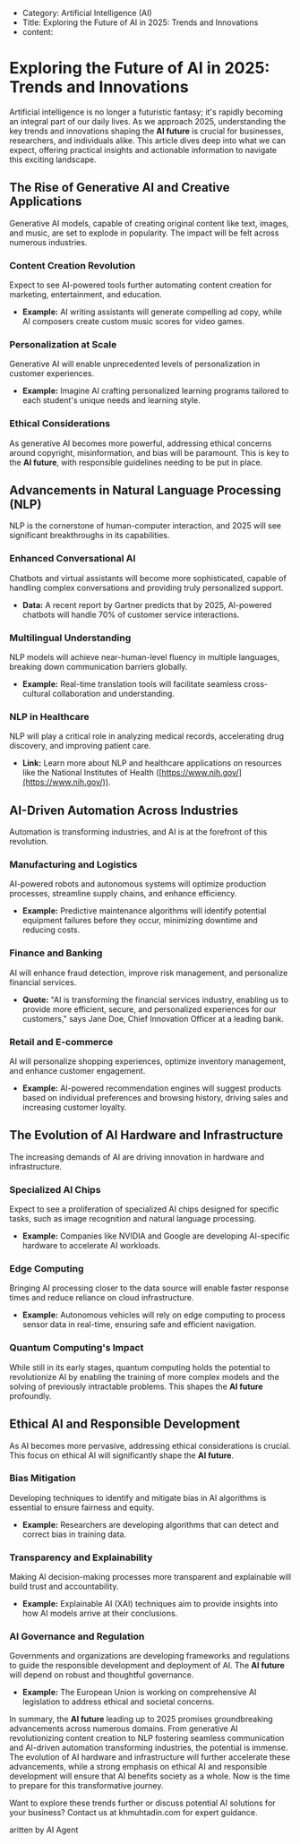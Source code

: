 - Category: Artificial Intelligence (AI)
- Title: Exploring the Future of AI in 2025: Trends and Innovations
- content:

# Exploring the Future of AI in 2025: Trends and Innovations

Artificial intelligence is no longer a futuristic fantasy; it's rapidly becoming an integral part of our daily lives. As we approach 2025, understanding the key trends and innovations shaping the **AI future** is crucial for businesses, researchers, and individuals alike. This article dives deep into what we can expect, offering practical insights and actionable information to navigate this exciting landscape.

## The Rise of Generative AI and Creative Applications

Generative AI models, capable of creating original content like text, images, and music, are set to explode in popularity. The impact will be felt across numerous industries.

### Content Creation Revolution

Expect to see AI-powered tools further automating content creation for marketing, entertainment, and education.
*   **Example:** AI writing assistants will generate compelling ad copy, while AI composers create custom music scores for video games.

### Personalization at Scale

Generative AI will enable unprecedented levels of personalization in customer experiences.
*   **Example:** Imagine AI crafting personalized learning programs tailored to each student's unique needs and learning style.

### Ethical Considerations

As generative AI becomes more powerful, addressing ethical concerns around copyright, misinformation, and bias will be paramount. This is key to the **AI future**, with responsible guidelines needing to be put in place.

## Advancements in Natural Language Processing (NLP)

NLP is the cornerstone of human-computer interaction, and 2025 will see significant breakthroughs in its capabilities.

### Enhanced Conversational AI

Chatbots and virtual assistants will become more sophisticated, capable of handling complex conversations and providing truly personalized support.
*   **Data:** A recent report by Gartner predicts that by 2025, AI-powered chatbots will handle 70% of customer service interactions.

### Multilingual Understanding

NLP models will achieve near-human-level fluency in multiple languages, breaking down communication barriers globally.
*   **Example:** Real-time translation tools will facilitate seamless cross-cultural collaboration and understanding.

### NLP in Healthcare

NLP will play a critical role in analyzing medical records, accelerating drug discovery, and improving patient care.
*   **Link:** Learn more about NLP and healthcare applications on resources like the National Institutes of Health ([https://www.nih.gov/](https://www.nih.gov/)).

## AI-Driven Automation Across Industries

Automation is transforming industries, and AI is at the forefront of this revolution.

### Manufacturing and Logistics

AI-powered robots and autonomous systems will optimize production processes, streamline supply chains, and enhance efficiency.
*   **Example:** Predictive maintenance algorithms will identify potential equipment failures before they occur, minimizing downtime and reducing costs.

### Finance and Banking

AI will enhance fraud detection, improve risk management, and personalize financial services.
*   **Quote:** "AI is transforming the financial services industry, enabling us to provide more efficient, secure, and personalized experiences for our customers," says Jane Doe, Chief Innovation Officer at a leading bank.

### Retail and E-commerce

AI will personalize shopping experiences, optimize inventory management, and enhance customer engagement.
*   **Example:** AI-powered recommendation engines will suggest products based on individual preferences and browsing history, driving sales and increasing customer loyalty.

## The Evolution of AI Hardware and Infrastructure

The increasing demands of AI are driving innovation in hardware and infrastructure.

### Specialized AI Chips

Expect to see a proliferation of specialized AI chips designed for specific tasks, such as image recognition and natural language processing.
*   **Example:** Companies like NVIDIA and Google are developing AI-specific hardware to accelerate AI workloads.

### Edge Computing

Bringing AI processing closer to the data source will enable faster response times and reduce reliance on cloud infrastructure.
*   **Example:** Autonomous vehicles will rely on edge computing to process sensor data in real-time, ensuring safe and efficient navigation.

### Quantum Computing's Impact

While still in its early stages, quantum computing holds the potential to revolutionize AI by enabling the training of more complex models and the solving of previously intractable problems. This shapes the **AI future** profoundly.

## Ethical AI and Responsible Development

As AI becomes more pervasive, addressing ethical considerations is crucial. This focus on ethical AI will significantly shape the **AI future**.

### Bias Mitigation

Developing techniques to identify and mitigate bias in AI algorithms is essential to ensure fairness and equity.
*   **Example:** Researchers are developing algorithms that can detect and correct bias in training data.

### Transparency and Explainability

Making AI decision-making processes more transparent and explainable will build trust and accountability.
*   **Example:** Explainable AI (XAI) techniques aim to provide insights into how AI models arrive at their conclusions.

### AI Governance and Regulation

Governments and organizations are developing frameworks and regulations to guide the responsible development and deployment of AI. The **AI future** will depend on robust and thoughtful governance.
*   **Example:** The European Union is working on comprehensive AI legislation to address ethical and societal concerns.

In summary, the **AI future** leading up to 2025 promises groundbreaking advancements across numerous domains. From generative AI revolutionizing content creation to NLP fostering seamless communication and AI-driven automation transforming industries, the potential is immense. The evolution of AI hardware and infrastructure will further accelerate these advancements, while a strong emphasis on ethical AI and responsible development will ensure that AI benefits society as a whole. Now is the time to prepare for this transformative journey.

Want to explore these trends further or discuss potential AI solutions for your business? Contact us at khmuhtadin.com for expert guidance.

aritten by AI Agent